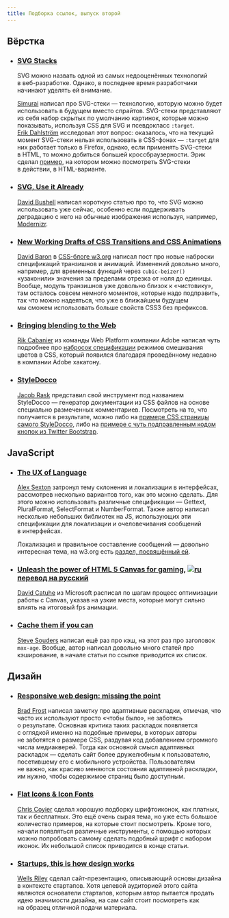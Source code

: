 ```yaml
---
title: Подборка ссылок, выпуск второй
---
```


## Вёрстка

- ### [SVG Stacks](http://simurai.com/post/20251013889/svg-stacks)

    SVG можно назвать одной из самых недооценённых технологий в веб-разработке. Однако, в последнее время разработчики начинают уделять ей внимание.

    [Simurai](https://twitter.com/simurai) написал про SVG-стеки — технологию, которую можно будет использовать в будущем вместо спрайтов. SVG-стеки представляют из себя набор скрытых по умолчанию картинок, которые можно показывать, используя CSS для SVG и псевдокласс `:target`. [Erik Dahlström](https://twitter.com/erikdahlstrom) исследовал этот вопрос: оказалось, что на текущий момент SVG-cтеки нельзя использовать в CSS-фонах — `:target` для них работает только в Firefox, однако, если применять SVG-стеки в HTML, то можно добиться большей кроссбраузерности. Эрик сделал [пример](http://jsfiddle.net/24DNn/5/), на котором можно посмотреть SVG-стеки в действии, в HTML-варианте.


- ### [SVG, Use it Already](http://dbushell.com/2012/04/03/svg-use-it-already/)

    [David Bushell](https://twitter.com/dbushell/) написал короткую статью про то, что SVG можно использовать уже сейчас, особенно если поддерживать деградацию с него на обычные изображения используя, например, [Modernizr](http://modernizr.com/).

- ### [New Working Drafts of CSS Transitions and CSS Animations](http://www.w3.org/blog/CSS/2012/04/03/new-working-drafts-of-css-transitions-and-css-animations/)

    [David Baron](https://twitter.com/davidbaron) в [CSS-блоге w3.org](http://www.w3.org/blog/CSS/) написал пост про новые наброски спецификаций транзишнов и анимаций. Изменений довольно много, например, для временных функций через `cubic-beizer()` «узаконили» значения за пределами отрезка от ноля до единицы. Вообще, модуль транзишнов уже довольно близок к «чистовику», там осталось совсем немного моментов, которые надо подправить, так что можно надеяться, что уже в ближайшем будущем мы сможем использовать больше свойств CSS3 без префиксов.

- ### [Bringing blending to the Web](http://blogs.adobe.com/webplatform/2012/04/04/bringing-blending-to-the-web/)

    [Rik Cabanier](https://twitter.com/rcabanier) из команды Web Platform компании Adobe написал чуть подробнее про [набросок спецификации](https://dvcs.w3.org/hg/FXTF/rawfile/4b53107dd95d/compositing/index.html) режимов смешивания цветов в CSS, который появился благодаря проведённому недавно в компании Adobe хакатону.

- ### [StyleDocco](http://jacobrask.github.com/styledocco/)

    [Jacob Rask](https://twitter.com/jacobrask) представил свой инструмент под названием StyleDocco — генератор документации из CSS файлов на основе специально размеченных комментариев. Посмотреть на то, что получается в результате, можно либо на [примере CSS страницы самого StyleDocco](http://jacobrask.github.com/styledocco/html/resources-docs.html), либо на [примере с чуть подправленным кодом кнопок из Twitter Bootstrap](http://jacobrask.github.com/styledocco/examples/bootstrap/docs/html/less-buttons.html).

## JavaScript

- ### [The UX of Language](http://alexsexton.com/blog/2012/03/the-ux-of-language/)

    [Alex Sexton](https://twitter.com/SlexAxton) затронул тему склонения и локализации в интерфейсах, рассмотрев несколько вариантов того, как это можно сделать. Для этого можно использовать различные спецификации — Gettext, PluralFormat, SelectFormat и NumberFormat. Также автор написал несколько небольших библиотек на JS, использующих эти спецификации для локализации и очеловечивания сообщений в интерфейсах.

    Локализация и правильное составление сообщений — довольно интересная тема, на w3.org есть [раздел, посвящённый ей](http://www.w3.org/International/articlelist#cultural).

- ### [Unleash the power of HTML 5 Canvas for gaming](http://blogs.msdn.com/b/eternalcoding/archive/2012/03/22/unleash-the-power-of-html-5-canvas-for-gaming-part-1.aspx), [![ru][]перевод на русский](http://habrahabr.ru/company/microsoft/blog/141482/#post_141482)

    [David Catuhe](https://twitter.com/deltakosh) из Microsoft расписал по шагам процесс оптимизации работы с Canvas, указав на узкие места, которые могут сильно влиять на итоговый fps анимации.

- ### [Cache them if you can](http://www.stevesouders.com/blog/2012/03/22/cache-them-if-you-can/)

    [Steve Souders](https://twitter.com/souders/) написал ещё раз про кэш, на этот раз про заголовок `max-age`. Вообще, автор написал довольно много статей про кэширование, в начале статьи по ссылке приводится их список.

## Дизайн

- ### [Responsive web design: missing the point](http://bradfrostweb.com/blog/web/responsive-web-design-missing-the-point/)

    [Brad Frost](https://twitter.com/brad_frost) написал заметку про адаптивные раскладки, отмечая, что часто их используют просто «чтобы было», не заботясь о результате. Основная критика таких раскладок появляется с оглядкой именно на подобные примеры, в которых авторы не заботятся о размере CSS, раздувая код добавлением огромного числа медиакверей. Тогда как основной смысл адаптивных раскладок — сделать сайт более дружелюбным к пользователю, посетившему его с мобильного устройства. Пользователям не важно, как красиво меняются состояния адаптивной раскладки, им нужно, чтобы содержимое страниц было доступным.

- ### [Flat Icons & Icon Fonts](http://css-tricks.com/flat-icons-icon-fonts/)

    [Chris Coyier](https://twitter.com/chriscoyier) сделал хорошую подборку шрифтоиконок, как платных, так и бесплатных. Это ещё очень сырая тема, но уже есть большое количество примеров, на которые стоит посмотреть. Кроме того, начали появляться различные инструменты, с помощью которых можно попробовать самому сделать подобный шрифт с набором иконок. Их небольшой список приводится в конце статьи.

- ### [Startups, this is how design works](http://startupsthisishowdesignworks.com/)

    [Wells Riley](https://twitter.com/wellsriley) сделал сайт-презентацию, описывающий основы дизайна в контексте стартапов. Хотя целевой аудиторией этого сайта являются основатели стартапов, которым автор пытается продать идею значимости дизайна, на сам сайт стоит посмотреть как на образец отличной подачи материала.

[ru]: //yandex.st/lego/_/eR1Fu5ebSTVh2d-3fhpfIIjjp4g.png